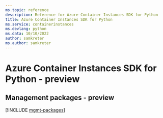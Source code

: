 ```yaml
---
ms.topic: reference
description: Reference for Azure Container Instances SDK for Python
title: Azure Container Instances SDK for Python
ms.service: containerinstances
ms.devlang: python
ms.data: 10/10/2022
author: samkreter
ms.author: samkreter
---
```

# Azure Container Instances SDK for Python - preview

## Management packages - preview
[!INCLUDE [mgmt-packages](container-instances-mgmt-index.md)]